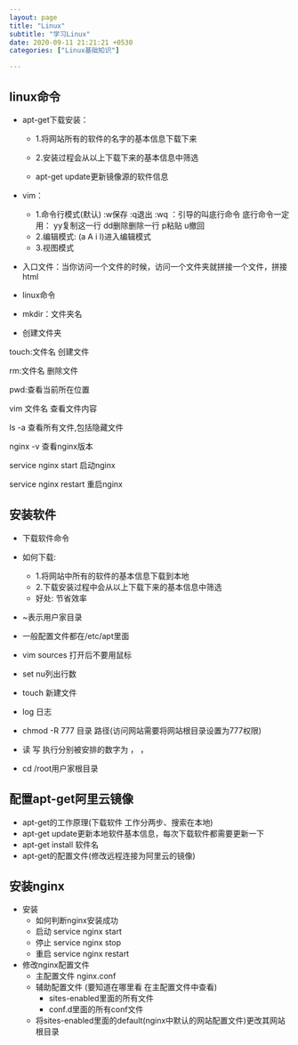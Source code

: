 ```yaml
---
layout: page
title: "Linux"
subtitle: "学习Linux"
date: 2020-09-11 21:21:21 +0530
categories: ["Linux基础知识"]

---
```


## linux命令

- apt-get下载安装：
    - 1.将网站所有的软件的名字的基本信息下载下来

    - 2.安装过程会从以上下载下来的基本信息中筛选

    - apt-get update更新镜像源的软件信息

- vim：
    - 1.命令行模式(默认) :w保存   :q退出     :wq     ：引导的叫底行命令  底行命令一定用：
                yy复制这一行 dd删除删除一行  p粘贴 u撤回 
    - 2.编辑模式: (a A i I)进入编辑模式
    - 3.视图模式
- 入口文件：当你访问一个文件的时候，访问一个文件夹就拼接一个文件，拼接html
- linux命令
- mkdir：文件夹名
-   创建文件夹

touch:文件名
创建文件

rm:文件名
删除文件

pwd:查看当前所在位置

vim 文件名 
查看文件内容

ls -a 
查看所有文件,包括隐藏文件

nginx -v 
查看nginx版本

service nginx start 
启动nginx

service nginx restart 
重启nginx


## 安装软件

- 下载软件命令

- 如何下载:
    - 1.将网站中所有的软件的基本信息下载到本地
    - 2.下载安装过程中会从以上下载下来的基本信息中筛选
    - 好处: 节省效率

- ~表示用户家目录
- 一般配置文件都在/etc/apt里面
- vim sources 打开后不要用鼠标
- set nu列出行数
- touch 新建文件
- log 日志
- chmod -R 777 目录  路径(访问网站需要将网站根目录设置为777权限)
- 读 写 执行分别被安排的数字为 ， ， 
- cd /root用户家根目录

## 配置apt-get阿里云镜像

- apt-get的工作原理(下载软件  工作分两步、搜索在本地)
- apt-get update更新本地软件基本信息，每次下载软件都需要更新一下
- apt-get install 软件名
- apt-get的配置文件(修改远程连接为阿里云的镜像)

## 安装nginx

- 安装
    - 如何判断nginx安装成功
    - 启动    service nginx start
    - 停止    service nginx stop
    - 重启    service nginx restart
- 修改nginx配置文件
    - 主配置文件 nginx.conf
    - 辅助配置文件    (要知道在哪里看  在主配置文件中查看)
        - sites-enabled里面的所有文件
        - conf.d里面的所有conf文件
    - 将sites-enabled里面的default(nginx中默认的网站配置文件)更改其网站根目录

